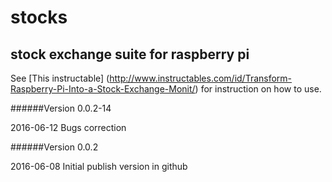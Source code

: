 # stocks
## stock exchange suite for raspberry pi

See [This instructable] (http://www.instructables.com/id/Transform-Raspberry-Pi-Into-a-Stock-Exchange-Monit/) for instruction on how to use.

######Version 0.0.2-14 

2016-06-12
Bugs correction

######Version 0.0.2 

2016-06-08
Initial publish version in github
